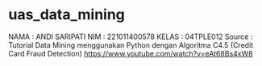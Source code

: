 # uas_data_mining
NAMA : ANDI SARIPATI
NIM : 221011400578
KELAS : 04TPLE012
Source :
Tutorial Data Mining menggunakan Python dengan Algoritma C4.5 (Credit Card Fraud Detection)
https://www.youtube.com/watch?v=eAt68Bs4xW8
